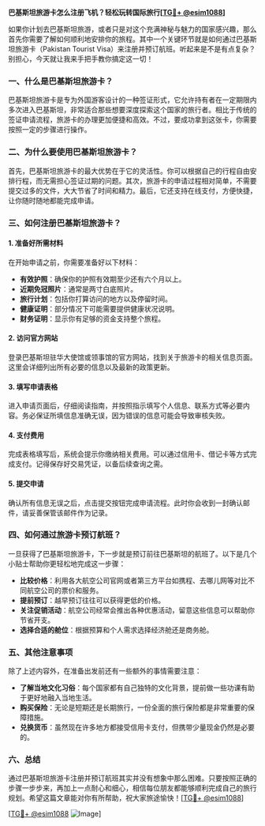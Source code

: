 **巴基斯坦旅游卡怎么注册飞机？轻松玩转国际旅行[[TG💪+ @esim1088](https://t.me/s/esim1088)]**

如果你计划去巴基斯坦旅游，或者只是对这个充满神秘与魅力的国家感兴趣，那么首先你需要了解如何顺利地安排你的旅程。其中一个关键环节就是如何通过巴基斯坦旅游卡（Pakistan Tourist Visa）来注册并预订航班。听起来是不是有点复杂？别担心，今天就让我来手把手教你搞定这一切！

### 一、什么是巴基斯坦旅游卡？

巴基斯坦旅游卡是专为外国游客设计的一种签证形式，它允许持有者在一定期限内多次进入巴基斯坦，非常适合那些想要深度探索这个国家的旅行者。相比于传统的签证申请流程，旅游卡的办理更加便捷和高效。不过，要成功拿到这张卡，你需要按照一定的步骤进行操作。

### 二、为什么要使用巴基斯坦旅游卡？

首先，巴基斯坦旅游卡的最大优势在于它的灵活性。你可以根据自己的行程自由安排行程，而无需担心签证过期的问题。其次，旅游卡的申请过程相对简单，不需要提交过多的文件，大大节省了时间和精力。最后，它还支持在线支付，方便快捷，让你随时随地都能完成申请。

### 三、如何注册巴基斯坦旅游卡？

#### 1. 准备好所需材料

在开始申请之前，你需要准备好以下材料：

- **有效护照**：确保你的护照有效期至少还有六个月以上。
- **近期免冠照片**：通常是两寸白底照片。
- **旅行计划**：包括你打算访问的地方以及停留时间。
- **健康证明**：部分情况下可能需要提供健康状况说明。
- **财务证明**：显示你有足够的资金支持整个旅程。

#### 2. 访问官方网站

登录巴基斯坦驻华大使馆或领事馆的官方网站，找到关于旅游卡的相关信息页面。这里会详细列出所有必要的信息以及最新的政策更新。

#### 3. 填写申请表格

进入申请页面后，仔细阅读指南，并按照指示填写个人信息、联系方式等必要内容。务必保证所填信息准确无误，因为错误的信息可能会导致审核失败。

#### 4. 支付费用

完成表格填写后，系统会提示你缴纳相关费用。可以通过信用卡、借记卡等方式完成支付。记得保存好交易凭证，以备后续查询之需。

#### 5. 提交申请

确认所有信息无误之后，点击提交按钮完成申请流程。此时你会收到一封确认邮件，请妥善保管该邮件作为记录。

### 四、如何通过旅游卡预订航班？

一旦获得了巴基斯坦旅游卡，下一步就是预订前往巴基斯坦的航班了。以下是几个小贴士帮助你更轻松地完成这一步骤：

- **比较价格**：利用各大航空公司官网或者第三方平台如携程、去哪儿网等对比不同航空公司的票价和服务。
- **提前预订**：越早预订往往可以获得更低的价格。
- **关注促销活动**：航空公司经常会推出各种优惠活动，留意这些信息可以帮助你节省开支。
- **选择合适的舱位**：根据预算和个人需求选择经济舱还是商务舱。

### 五、其他注意事项

除了上述内容外，在准备出发前还有一些额外的事情需要注意：

- **了解当地文化习俗**：每个国家都有自己独特的文化背景，提前做一些功课有助于更好地融入当地生活。
- **购买保险**：无论是短期还是长期旅行，一份全面的旅行保险都是非常重要的保障措施。
- **兑换货币**：虽然现在许多地方都接受信用卡支付，但携带少量现金仍然是必要的。

### 六、总结

通过巴基斯坦旅游卡注册并预订航班其实并没有想象中那么困难。只要按照正确的步骤一步步来，再加上一点耐心和细心，相信每位朋友都能够顺利完成自己的旅行规划。希望这篇文章能对你有所帮助，祝大家旅途愉快！[[TG💪+ @esim1088](https://t.me/s/esim1088)]

[[TG💪+ @esim1088](https://t.me/s/esim1088) ![Image](https://i.postimg.cc/4NQfJmqS/Snipaste-2025-05-13-00-14-12.png)]